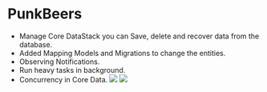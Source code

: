 # PunkBeers

* Manage Core DataStack you can Save, delete and recover data from the database.
* Added Mapping Models and Migrations to change the entities.
* Observing Notifications.
* Run heavy tasks in background.
* Concurrency in Core Data.
![](https://github.com/anappleapp/PunkBeers/blob/master/Images/mainView.png)
![](https://github.com/anappleapp/PunkBeers/blob/master/Images/ListView.png)
